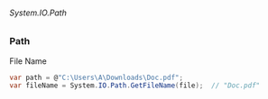 ###### System.IO.Path
### Path 


File Name
``` csharp
var path = @"C:\Users\A\Downloads\Doc.pdf";
var fileName = System.IO.Path.GetFileName(file);  // "Doc.pdf"
```
